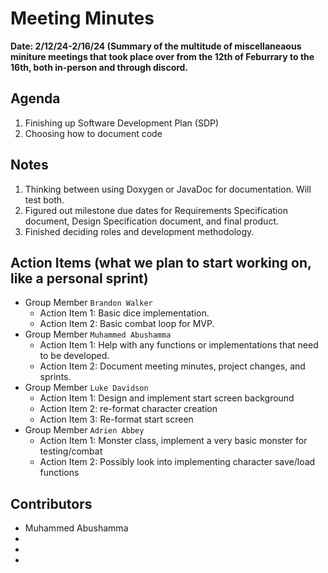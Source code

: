 # Meeting Minutes
**Date: 2/12/24-2/16/24 (Summary of the multitude of miscellaneaous miniture meetings that took place over from the 12th of Feburrary to the 16th, both in-person and through discord.**


## Agenda
1. Finishing up Software Development Plan (SDP)
2. Choosing how to document code


## Notes
1. Thinking between using Doxygen or JavaDoc for documentation. Will test both. 
2. Figured out milestone due dates for Requirements Specification document, Design Specification document, and final product.
3. Finished deciding roles and development methodology.

## Action Items (what we plan to start working on, like a personal sprint) 
* Group Member `Brandon Walker`
    * Action Item 1: Basic dice implementation.
    * Action Item 2: Basic combat loop for MVP.
* Group Member `Muhammed Abushamma`
    * Action Item 1: Help with any functions or implementations that need to be developed.
    * Action Item 2: Document meeting minutes, project changes, and sprints.
* Group Member `Luke Davidson`
    * Action Item 1: Design and implement start screen background
    * Action Item 2: re-format character creation
    * Action Item 3: Re-format start screen
* Group Member `Adrien Abbey`
    * Action Item 1: Monster class, implement a very basic monster for testing/combat
    * Action Item 2: Possibly look into implementing character save/load functions

## Contributors
* Muhammed Abushamma
*
*
*
